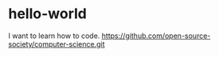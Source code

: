 # hello-world
I want to learn how to code. 
https://github.com/open-source-society/computer-science.git
